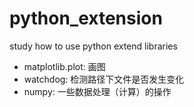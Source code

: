 # python_extension
study how to use python extend libraries

- matplotlib.plot: 画图
- watchdog: 检测路径下文件是否发生变化
- numpy: 一些数据处理（计算）的操作
